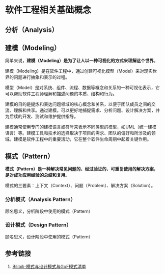 # 软件工程相关基础概念


## 分析（Analysis）



## 建模（Modeling）

简单来说，**建模（Modeling）是为了让人以一种可视化的方式来理解这个世界**。

建模（Modeling）是在软件工程中，通过创建可视化模型（Model）来对现实世界的问题进行抽象和表示的过程。

模型（Model）是对系统、组件、流程、数据等概念和关系的一种可视化表示，它可以帮助软件工程师理解和描述问题的本质、结构和行为。

建模的目的是提炼和表达问题领域的核心概念和关系，以便于团队成员之间的交流、理解和共享。通过建模，可以更好地捕捉需求、分析问题、设计解决方案，并为后续的开发、测试和维护提供指导。

建模通常使用专门的建模语言或符号来表示不同类型的模型，如UML（统一建模语言）等。建模工具和技术的选择取决于项目的需求、团队的偏好和所涉及的领域。建模是软件工程中的重要活动，它在整个软件生命周期中起着关键作用。


## 模式（Pattern）

**模式（Pattern）是一种解决常见问题的、经过验证的、可重复使用的解决方案，是对成功应用经验的总结和复用**。

模式的三要素：上下文（Context）、问题（Problem）、解决方案（Solution）。



### 分析模式（Analysis Pattern）

顾名思义，分析阶段中使用的模式（Pattern）

### 设计模式（Design Pattern）

顾名思义，设计阶段中使用的模式（Pattern）

## 参考链接
1. [Bilibili-模式与设计模式与GoF模式清单](https://www.bilibili.com/video/BV1fq4y1q7KP/?p=26&spm_id_from=pageDriver&vd_source=31f9517734e43a6c180d5d1d56a5e162)